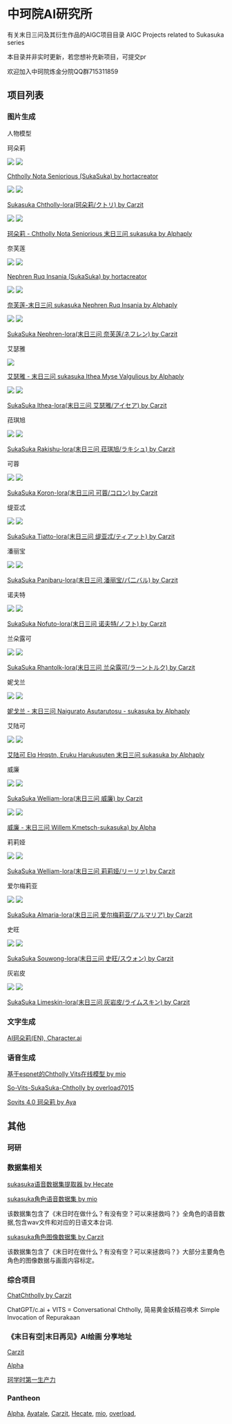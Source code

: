 # 中珂院AI研究所

有关末日三问及其衍生作品的AIGC项目目录 AIGC Projects related to Sukasuka series

本目录并非实时更新，若您想补充新项目，可提交pr

欢迎加入中珂院炼金分院QQ群715311859

## 项目列表

### 图片生成

人物模型

珂朵莉

![](https://image.civitai.com/xG1nkqKTMzGDvpLrqFT7WA/358a7bf2-650e-4506-b9c6-deedb1240500/width=320/236263.jpeg)
![](https://image.civitai.com/xG1nkqKTMzGDvpLrqFT7WA/e28f6d07-035f-4174-0e45-c21a5caeb200/width=320/236260.jpeg)

[Chtholly Nota Seniorious (SukaSuka) by hortacreator](https://civitai.com/models/18201/chtholly-nota-seniorious-sukasuka)

![](https://image.civitai.com/xG1nkqKTMzGDvpLrqFT7WA/379bc7a1-3fb5-449f-9f8c-4ed7d780f622/width=320/00008-225880729.jpeg)
![](https://image.civitai.com/xG1nkqKTMzGDvpLrqFT7WA/4ed267c6-c5f1-4b02-b74f-6bf7a1708472/width=320/00023-895852794.jpeg)

[Sukasuka Chtholly-lora(珂朵莉/クトリ) by Carzit](https://civitai.com/models/41554/sukasuka-chtholly-lora)

![](https://image.civitai.com/xG1nkqKTMzGDvpLrqFT7WA/f9dd3ae7-3155-4356-a7a3-a1852a7c1278/width=320/00012-542258780.jpeg)
![](https://image.civitai.com/xG1nkqKTMzGDvpLrqFT7WA/cc498514-e698-4d3e-86e4-63e38b417147/width=320/00012-2621141919.jpeg)

[珂朵莉 - Chtholly Nota Seniorious 末日三问 sukasuka by Alphaply](https://civitai.com/models/41844?modelVersionId=129534)




奈芙莲

![](https://image.civitai.com/xG1nkqKTMzGDvpLrqFT7WA/20e346cc-69df-4119-53e8-20d48cacbb00/width=320/241120.jpeg)
![](https://image.civitai.com/xG1nkqKTMzGDvpLrqFT7WA/2cfff0d3-01bc-4059-9029-eb0f6c765300/width=320/241122.jpeg)

[Nephren Ruq Insania (SukaSuka) by hortacreator](https://civitai.com/models/18882/nephren-ruq-insania-sukasuka)

![](https://image.civitai.com/xG1nkqKTMzGDvpLrqFT7WA/9fe78854-53fe-454c-a67c-5e9133f68997/width=320/00005-1415796450.jpeg)
![](https://image.civitai.com/xG1nkqKTMzGDvpLrqFT7WA/4034e3ba-3617-4d00-a7e3-45deb45318a7/width=320/00458-437352258.jpeg)

[奈芙莲-末日三问 sukasuka Nephren Ruq Insania by Alphaply](https://civitai.com/models/41424/sukasuka-nephren-ruq-insania)

![](https://image.civitai.com/xG1nkqKTMzGDvpLrqFT7WA/53a7d97c-e620-4d57-89fd-d76344f1671b/width=320/00002-715114483.jpeg)
![](https://image.civitai.com/xG1nkqKTMzGDvpLrqFT7WA/30d3025b-d2ac-471f-a809-bd358e75c037/width=320/00025-667056468.jpeg)

[SukaSuka Nephren-lora(末日三问 奈芙莲/ネフレン) by Carzit](https://civitai.com/models/105942)

艾瑟雅

![](https://image.civitai.com/xG1nkqKTMzGDvpLrqFT7WA/3c2ef59c-a344-49ce-a237-4dba59c3fd98/width=640/00052-2633495243.jpeg)

[艾瑟雅 - 末日三问 sukasuka Ithea Myse Valgulious by Alphaply](https://civitai.com/models/41533/sukasuka-ithea-myse-valgulious)

![](https://image.civitai.com/xG1nkqKTMzGDvpLrqFT7WA/3ad5447c-b028-4404-935b-8d441d6a2563/width=320/00014-3758405047.jpeg)
![](https://image.civitai.com/xG1nkqKTMzGDvpLrqFT7WA/97cd595d-c3cd-4ac7-a764-548bcd3c0d54/width=320/00011-2588858646.jpeg)

[SukaSuka Ithea-lora(末日三问 艾瑟雅/アイセア) by Carzit](https://civitai.com/models/104657/sukasuka-ithea-lora)

菈琪旭

![](https://image.civitai.com/xG1nkqKTMzGDvpLrqFT7WA/856f536a-9dd8-40f6-845b-4f85e2418535/width=320/00027-2591779758.jpeg)
![](https://image.civitai.com/xG1nkqKTMzGDvpLrqFT7WA/6d814bac-fc43-4eba-86d8-0b98f53cd634/width=320/00032-1594805713.jpeg)

[SukaSuka Rakishu-lora(末日三问 菈琪旭/ラキシュ) by Carzit](https://civitai.com/models/57179/sukasuka-rakishu-lora)

可蓉

![](https://image.civitai.com/xG1nkqKTMzGDvpLrqFT7WA/aaa1224e-9e36-4402-8bfc-f6d35b4dca1a/width=320/00015-2875195662.jpeg)
![](https://image.civitai.com/xG1nkqKTMzGDvpLrqFT7WA/4ad2c268-6f87-4abc-8ddf-13b841ddc8a5/width=320/00097-1288077901.jpeg)

[SukaSuka Koron-lora(末日三问 可蓉/コロン) by Carzit](https://civitai.com/models/57160/sukasuka-koron-lora)

缇亚忒

![](https://image.civitai.com/xG1nkqKTMzGDvpLrqFT7WA/5ae8d880-0d76-4238-ac7f-c2fda33e62f1/width=320/00010-4106368967.jpeg)
![](https://image.civitai.com/xG1nkqKTMzGDvpLrqFT7WA/2101e032-1762-4326-b17a-c03d7912c580/width=320/00011-1911313342.jpeg)

[SukaSuka Tiatto-lora(末日三问 缇亚忒/ティアット) by Carzit](https://civitai.com/models/57117/sukasuka-tiatto-lora)

潘丽宝

![](https://image.civitai.com/xG1nkqKTMzGDvpLrqFT7WA/c9e61ecf-868d-4083-d886-43ab6279dd00/width=320/00093-11824400.jpeg)
![](https://image.civitai.com/xG1nkqKTMzGDvpLrqFT7WA/dbd504d3-9faa-4976-fd81-251ab2f1be00/width=320/00096-11824403.jpeg)

[SukaSuka Panibaru-lora(末日三问 潘丽宝/パ二バル) by Carzit](https://civitai.com/models/56295/sukasuka-panibaru-lora)

诺夫特

![](https://image.civitai.com/xG1nkqKTMzGDvpLrqFT7WA/d30a950f-1e8c-4c25-bac9-e8fbf1bdd000/width=320/00095-2398501426.jpeg)
![](https://image.civitai.com/xG1nkqKTMzGDvpLrqFT7WA/0c4c4cc3-516d-4e19-8bbb-87db74723600/width=320/%E4%B8%8B%E8%BD%BD.jpeg)

[SukaSuka Nofuto-lora(末日三问 诺夫特/ノフト) by Carzit](https://civitai.com/models/54682/sukasuka-nofuto-lora)

兰朵露可

![](https://image.civitai.com/xG1nkqKTMzGDvpLrqFT7WA/1d5610c1-3112-4f17-e66f-c860a99d1200/width=320/00020-2961696472.jpeg)
![](https://image.civitai.com/xG1nkqKTMzGDvpLrqFT7WA/465c294e-14e6-459c-267e-a785cf607200/width=320/00022-3301234346.jpeg)

[SukaSuka Rhantolk-lora(末日三问 兰朵露可/ラーントルク) by Carzit](https://civitai.com/models/54038/sukasuka-rhantolk-lora)

妮戈兰

![](https://image.civitai.com/xG1nkqKTMzGDvpLrqFT7WA/46809a19-f2a5-49bf-f9b4-96be4af82300/width=320/nigelanLORA-000003.jpeg)
![](https://image.civitai.com/xG1nkqKTMzGDvpLrqFT7WA/b69409a1-4473-435a-26dd-9316064be600/width=320/00001-3810073025.jpeg)

[妮戈兰 - 末日三问 Naigurato Asutarutosu - sukasuka by Alphaply](https://civitai.com/models/47430/naigurato-asutarutosu-sukasuka)

艾陆可

![](https://image.civitai.com/xG1nkqKTMzGDvpLrqFT7WA/db8807d9-6c74-4609-f9ab-d2f81ad3b200/width=320/00013-1432516211.jpeg)
![](https://image.civitai.com/xG1nkqKTMzGDvpLrqFT7WA/05f4f7c9-9912-492b-f6ae-daa6d9265400/width=320/00020-1837580478.jpeg)

[艾陆可 Elq Hrqstn, Eruku Harukusuten 末日三问 sukasuka by Alphaply](https://civitai.com/models/41793/elq-hrqstn-eruku-harukusuten-sukasuka)

威廉

![](https://image.civitai.com/xG1nkqKTMzGDvpLrqFT7WA/aaca4819-5743-4981-d025-30735d4a8700/width=320/00068-669366528.jpeg)
![](https://image.civitai.com/xG1nkqKTMzGDvpLrqFT7WA/606d1a5b-11c0-4a32-7fef-9c33c1515d00/width=320/00046-1493103604.jpeg)

[SukaSuka Welliam-lora(末日三问 威廉) by Carzit](https://civitai.com/models/53245/sukasuka-welliam-lora)


![](https://image.civitai.com/xG1nkqKTMzGDvpLrqFT7WA/d9d6e6f5-affe-4a85-b6c9-1f355c885a6c/width=320/00019-1703468456.jpeg)
![](https://image.civitai.com/xG1nkqKTMzGDvpLrqFT7WA/dfa1533c-d7a5-425b-ba78-897d54af600e/width=320/00018-1703468456.jpeg)

[威廉 - 末日三问 Willem Kmetsch-sukasuka) by Alpha](https://civitai.com/models/115316?modelVersionId=124739)


莉莉娅

![](https://image.civitai.com/xG1nkqKTMzGDvpLrqFT7WA/e0cf4bde-a8b0-4f38-bd85-88ca29a4fe50/width=320/00020-3755893453.jpeg)
![](https://image.civitai.com/xG1nkqKTMzGDvpLrqFT7WA/16ab305c-c2b8-4a57-9bcd-fec24539c4e4/width=320/00033-1589724727.jpeg)

[SukaSuka Welliam-lora(末日三问 莉莉娅/リーリァ) by Carzit](https://civitai.com/models/78149/sukasuka-lilia-lora)

爱尔梅莉亚

![](https://image.civitai.com/xG1nkqKTMzGDvpLrqFT7WA/772ba582-f05d-4cb2-9e6a-fe40a62c5a9e/width=320/00002-2993179556.jpeg)
![](https://image.civitai.com/xG1nkqKTMzGDvpLrqFT7WA/79c93c67-49c1-4f90-b818-ce9f29ab0467/width=320/00012-4223197546.jpeg)


[SukaSuka Almaria-lora(末日三问 爱尔梅莉亚/アルマリア) by Carzit](https://civitai.com/models/91390/sukasuka-almaria-lora)

史旺

![](https://image.civitai.com/xG1nkqKTMzGDvpLrqFT7WA/518e9180-a204-426e-bb55-7048a4d03ffc/width=320/00012-3019359952.jpeg)
![](https://image.civitai.com/xG1nkqKTMzGDvpLrqFT7WA/8f5e910f-8e88-483b-af4b-4f389f84d633/width=320/00028-2674951239.jpeg)

[SukaSuka Souwong-lora(末日三问 史旺/スウォン) by Carzit](https://civitai.com/models/110200/sukasuka-souwong-lora)

灰岩皮

![](https://image.civitai.com/xG1nkqKTMzGDvpLrqFT7WA/2852c71e-de46-4fd7-a0ec-bad670f11088/width=320/00013-1567843966.jpeg)
![](https://image.civitai.com/xG1nkqKTMzGDvpLrqFT7WA/9c67009f-088d-425e-9203-4ba554d6296a/width=320/00017-675416810.jpeg)

[SukaSuka Limeskin-lora(末日三问 灰岩皮/ライムスキン) by Carzit](https://civitai.com/models/88965/sukasuka-limeskin-lora)

### 文字生成

[AI珂朵莉(EN), Character.ai](https://c.ai/c/LMri6f9uZj2p17QoKDiEvDw1wAk2AUoi1C02V6HHU8E)

### 语音生成

[基于espnet的Chtholly Vits在线模型 by mio](https://huggingface.co/mio/chtholly)

[So-Vits-SukaSuka-Chtholly by overload7015](https://huggingface.co/overload7015/So-Vits-SukaSuka-Chtholly)

[Sovits 4.0 珂朵莉 by Aya](https://note.ay1.us/#/chtholly-sovits)


## 其他

### 珂研


### 数据集相关

[sukasuka语音数据集提取器 by Hecate](https://github.com/Hecate2/sukasuka-vocal-dataset-builder)

[sukasuka角色语音数据集 by mio](https://huggingface.co/datasets/mio/sukasuka-anime-vocal-dataset)

该数据集包含了《末日时在做什么？有没有空？可以来拯救吗？》全角色的语音数据,包含wav文件和对应的日语文本台词.

[sukasuka角色图像数据集 by Carzit](https://huggingface.co/datasets/Carzit/SukaSuka-image-dataset)

该数据集包含了《末日时在做什么？有没有空？可以来拯救吗？》大部分主要角色角色的图像数据与画面内容标定。

### 综合项目

[ChatChtholly by Carzit](https://github.com/Carzit/ChatChtholly)

ChatGPT/c.ai + VITS = Conversational Chtholly, 简易黄金妖精召唤术 Simple Invocation of Repurakaan

### 《末日有空|末日再见》AI绘画 分享地址
[Carzit](https://space.bilibili.com/283303951/article)     

[Alpha](https://www.pixiv.net/users/85167902)     

[珂学时第一生产力](https://space.bilibili.com/32862733/video)

### Pantheon

[Alpha](https://github.com/alphaply), 
[Ayatale](https://github.com/Brx86), 
[Carzit](https://github.com/Carzit), 
[Hecate](https://github.com/Hecate2), 
[mio](https://github.com/mio2333), 
[overload](https://huggingface.co/overload7015), 
